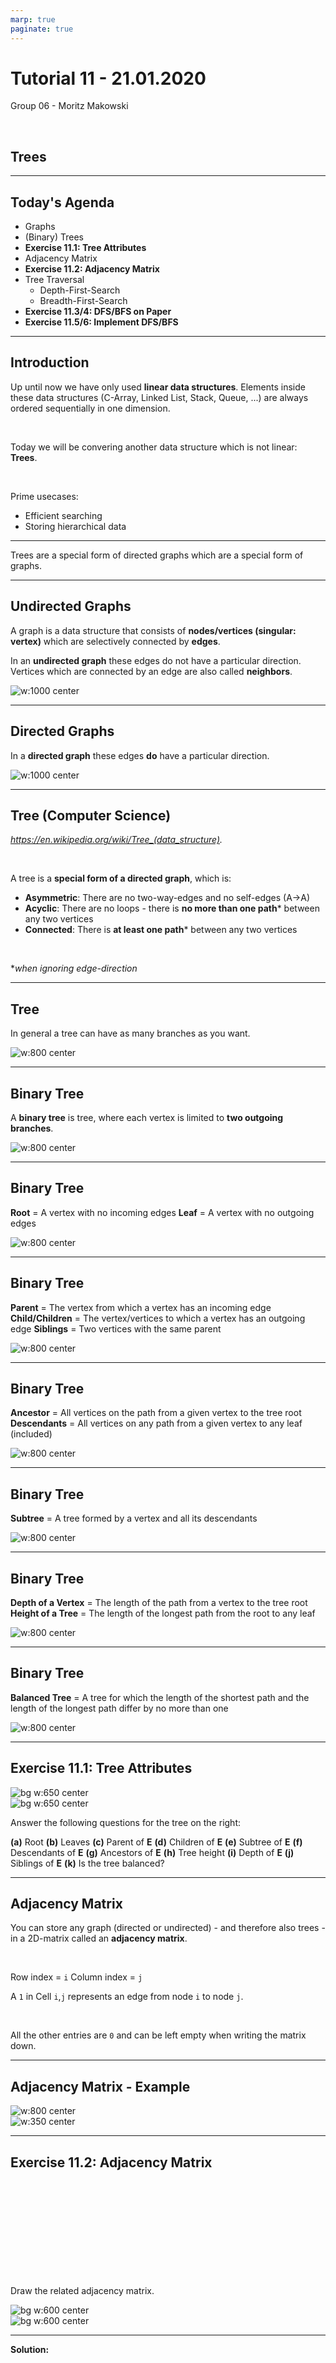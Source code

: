 ```yaml
---
marp: true
paginate: true
---
```


<style>
img[alt~="center"] {
  display: block;
  margin: 0 auto;
}
</style>

# Tutorial 11 - 21.01.2020

Group 06 - Moritz Makowski

<br/>

## Trees

---

## Today's Agenda

* Graphs
* (Binary) Trees
* **Exercise 11.1: Tree Attributes**
* Adjacency Matrix
* **Exercise 11.2: Adjacency Matrix**
* Tree Traversal
  * Depth-First-Search
  * Breadth-First-Search
* **Exercise 11.3/4: DFS/BFS on Paper**
* **Exercise 11.5/6: Implement DFS/BFS**

---

## Introduction

Up until now we have only used **linear data structures**. Elements inside these data structures (C-Array, Linked List, Stack, Queue, ...) are always ordered sequentially in one dimension.

<br/>

Today we will be convering another data structure which is not linear: **Trees**.

<br/>

Prime usecases:
* Efficient searching
* Storing hierarchical data

---

Trees are a special form of directed graphs which are a special form of graphs.

---

## Undirected Graphs

A graph is a data structure that consists of **nodes/vertices (singular: vertex)** which are selectively connected by **edges**.

In an **undirected graph** these edges do not have a particular direction. Vertices which are connected by an edge are also called **neighbors**.

![w:1000 center](images/graph_01.svg)

---

## Directed Graphs

In a **directed graph** these edges **do** have a particular direction.

![w:1000 center](images/graph_02.svg)

---

## Tree (Computer Science)

*https://en.wikipedia.org/wiki/Tree_(data_structure).*

<br/>

A tree is a **special form of a directed graph**, which is:
* **Asymmetric**: There are no two-way-edges and no self-edges (A->A)
* **Acyclic**: There are no loops - there is **no more than one path*** between any two vertices
* **Connected**: There is **at least one path*** between any two vertices

<br/>

**when ignoring edge-direction*

---

## Tree

In general a tree can have as many branches as you want.
&nbsp;
&nbsp;

![w:800 center](images/tree_01.svg)

---

## Binary Tree

A **binary tree** is tree, where each vertex is limited to **two outgoing branches**.
&nbsp;
&nbsp;

![w:800 center](images/tree_02.svg)

---

## Binary Tree

**Root** = A vertex with no incoming edges
**Leaf** = A vertex with no outgoing edges
&nbsp;

![w:800 center](images/tree_03.svg)

---

## Binary Tree

**Parent** = The vertex from which a vertex has an incoming edge
**Child/Children** = The vertex/vertices to which a vertex has an outgoing edge
**Siblings** = Two vertices with the same parent

![w:800 center](images/tree_04.svg)

---

## Binary Tree

**Ancestor** = All vertices on the path from a given vertex to the tree root
**Descendants** = All vertices on any path from a given vertex to any leaf (included)
&nbsp;

![w:800 center](images/tree_05.svg)

---

## Binary Tree

**Subtree** = A tree formed by a vertex and all its descendants
&nbsp;
&nbsp;

![w:800 center](images/tree_06.svg)

---

## Binary Tree

**Depth of a Vertex** = The length of the path from a vertex to the tree root
**Height of a Tree** = The length of the longest path from the root to any leaf
&nbsp;

![w:800 center](images/tree_08.svg)

---

## Binary Tree

**Balanced Tree** = A tree for which the length of the shortest path and the length of the longest path differ by no more than one
&nbsp;

![w:800 center](images/tree_07.svg)

---

## **Exercise 11.1: Tree Attributes**

![bg w:650 center](images)
![bg w:650 center](images/tree_10.svg)

Answer the following questions for the tree on the right:

**(a)** Root
**(b)** Leaves
**(c)** Parent of **E**
**(d)** Children of **E**
**(e)** Subtree of **E**
**(f)** Descendants of **E**
**(g)** Ancestors of **E**
**(h)** Tree height
**(i)** Depth of **E**
**(j)** Siblings of **E**
**(k)** Is the tree balanced?

---

## Adjacency Matrix

You can store any graph (directed or undirected) - and therefore also trees - in a 2D-matrix called an **adjacency matrix**.

<br/>

Row index = `i`
Column index = `j`

A `1` in Cell `i`,`j` represents an edge from node `i` to node `j`.

<br/>

All the other entries are `0` and can be left empty when writing the matrix down.

---

## Adjacency Matrix - Example

![w:800 center](images/tree_09.svg)
![w:350 center](images/matrix_01.svg)

---

## **Exercise 11.2: Adjacency Matrix**

<br/>
<br/>
<br/>
<br/>
<br/>
<br/>
<br/>
<br/>
<br/>

Draw the related adjacency matrix.

![bg w:600 center](images/tree_10.svg)
![bg w:600 center](images/matrix_02.svg)

---

**Solution:**

<br/>
<br/>
<br/>
<br/>
<br/>
<br/>
<br/>
<br/>
<br/>
<br/>

![bg w:600 center](images/tree_10.svg)
![bg w:600 center](images/matrix_03.svg)

---

All rows belonging to **leaves** are empty.

![w:600 center](images/matrix_04.svg)

---

All columns belonging to **roots** are empty.

![w:600 center](images/matrix_05.svg)

---

The diagonal is also empty because a tree (in CS) does not have **self-edges**.

![w:600 center](images/matrix_06.svg)

---

## Tree Traversal

**Traversing a Tree** = Going through a tree by visiting every vertex and possibly executing some function on this vertex

Example: Printing out the value of each vertex.

<br/>

Two approaches:
* **Depth-first** search/traversal (DFS)
* **Breadth-first** search/traversal (BFS)

---

## Depth-First Search/Traversal (DFS)

With DFS you explore downwards of a child first before exploring its siblings.

<br/>

This definition is recursive: In order to traverse a tree, you have to traverse both of its childrens subtrees independently. If again these children have subtrees as well you "go deeper" and explore these deeper subtrees first before visiting the other siblings.

---

## DFS - "Going Deep"

Let's say you want to traverse a full tree with the root **A**.
&nbsp;

![w:800 center](images/traversal_01.svg)

---

## DFS - "Going Deep"

Therefore you have to traverse the subtree's of **A**: Starting with **B**'s subtree.
&nbsp;

![w:800 center](images/traversal_02.svg)

---

## DFS - "Going Deep"

Therefore you have to traverse the subtree's of **B**: Starting with **D**'s subtree.
&nbsp;

![w:800 center](images/traversal_03.svg)

---

## DFS - "Going Deep"

Therefore you have to traverse the subtree's of **D**: Starting with **F**'s subtree.
&nbsp;

![w:800 center](images/traversal_04.svg)

---

## DFS - "Going Deep"

Once you have fully traversed a subtree you go back to the previous node with a not-fully-traversed subtree. Next subtree: **G**.

![w:800 center](images/traversal_05.svg)

---

## DFS - "Going Deep"

Once you have fully traversed a subtree you go back to the previous node with a not-fully-traversed subtree. Next subtree: **E**.

![w:800 center](images/traversal_06.svg)

---

## DFS - "Going Deep"

Now you have to go deep again and traverse the subtree's of **E**: Starting with **H**'s subtree.

![w:800 center](images/traversal_07.svg)

---

... and so on ...

---

## Traversal Orders

To traverse a tree we perform the following actions:
* Visiting the current node
* Traversing the left subtree
* Traversing the right subtree

<br/>

The order in which we perform these action is called the **traversal order**. There are three possible traversal orders:
* **Preorder** traversal
* **In-order** traversal
* **Postorder** traversal

---

## Preorder Traversal

1. Current Vertex
2. Left Subtree
3. Right Subtree

![w:800 center](images/tree_09.svg)

<br/>

```c
Print Result: _ _ _ _ _
```

---

## Preorder Traversal

1. Current Vertex
2. Left Subtree
3. Right Subtree

![w:800 center](images/tree_09.svg)

<br/>

```c
Print Result: A B C D E
```

---

## In-Order Traversal

1. Left Subtree
2. Current Vertex
3. Right Subtree

![w:800 center](images/tree_09.svg)
```c
Print Result: _ _ _ _ _
```

---

## In-Order Traversal

1. Left Subtree
2. Current Vertex
3. Right Subtree

![w:800 center](images/tree_09.svg)

<br/>

```c
Print Result: C B D A E
```

---

## Postorder Traversal

1. Left Subtree
2. Right Subtree
3. Current Vertex

![w:800 center](images/tree_09.svg)

<br/>

```c
Print Result: _ _ _ _ _
```

---

## Postorder Traversal

1. Left Subtree
2. Right Subtree
3. Current Vertex

![w:800 center](images/tree_09.svg)

<br/>

```c
Print Result: C D B E A
```

---

## **Exercise 11.3: Depth-First-Search on Paper**

Given the following tree:

![bg w:350 center](images)
![bg w:350 center](images/tree_11.svg)

**(a)** Do a preorder depth-first traversal on paper

**(b)** Do a in-order depth-first traversal on paper

**(c)** Do a postorder depth-first traversal on paper

<br/>

*For every node with only one child, this child is the left child.*

<br/>
<br/>
<br/>

---

**Solution:**

```c
Preorder: A   B D E   C F H I K L J G

In-Order: D B E   A   K I L H J F C G

Postoder: D E B   K L I J H F G C   A
```

---

## Breadth-First Search/Traversal (BFS)

BFS is the opposite of DFS - obviously.

We first explore all child vertices of a given vertex and then go "to the next level" and explore vertices on this level.

<br/>

Example:
1. Printing out the names of your mothers parents
2. Printing out the names of your mother and her brothers/sisters
3. Printing out your name and the names of all of your cousins (only from your mothers family)

---

## BFS - "Level by Level"

Start at the root **A**.

![w:800 center](images/traversal_08.svg)

---

## BFS - "Level by Level"

Then visit all vertices with depth 1.

![w:800 center](images/traversal_09.svg)

---

## BFS - "Level by Level"

Then visit all vertices with depth 2.

![w:800 center](images/traversal_10.svg)

---

## BFS - "Level by Level"

Then visit all vertices with depth 3.

![w:800 center](images/traversal_11.svg)

---

## BFS - "Level by Level"

Then visit all vertices with depth 4.

![w:800 center](images/traversal_12.svg)

---

## BFS - "Level by Level"

Then visit all vertices with depth 5.

![w:800 center](images/traversal_13.svg)

---

## BFS - Example

![w:800 center](images/tree_09.svg)

<br/>

```c
Print Result: _ _ _ _ _
```

---

## BFS - Example

![w:800 center](images/tree_09.svg)

<br/>

```c
Print Result: A B E C D
```

---

## **Exercise 11.4: Breadth-First-Search on Paper**

Given the following tree:

![bg w:350 center](images)
![bg w:350 center](images/tree_11.svg)

Do a breadth-first traversal on paper

<br/>
<br/>
<br/>
<br/>
<br/>
<br/>
<br/>

---

**Solution:**

```c
BFS: A   B C   D E F G   H   I J   K L
```

---

## **Exercise 11.5/11.6: Implement DFS/BFS**

The given **char-tree** is realized with a struct for each node:

```c
struct TreeNode {
  char value;
  struct TreeNode *left;
  struct TreeNode *right;
}
```


You are given a `struct TreeNode *root`, which is a pointer to the root node.

Each node contains its `value` (a single character) as well as two pointers to its left and right child node. If one of these pointers is a NULL-pointer (pointer value is `0`), it means that the respective subtree does not exist.

---

![w:350 center](images/tree_11.svg)

<br/>

All the logic to initialize and construct a **tree is already implemented**. If you are curious you can have a look at `tree.c`.

Inside the file `main.c` you can ignore this tree-initialization.

---

## **Exercise 11.5: Implement Depth-First-Traversal**

**Task:** Implement DFS inside `boilerplate/dfs.c`, where each nodes value is printed out followed by a whitespace. 

<br/>

*I strongly encourage you to use recursion!*

---

## **Exercise 11.6: Implement Breadth-First-Traversal**

**Task:** Implement BFS inside `boilerplate/bfs.c`, where each nodes value is printed out followed by a whitespace. 

<br/>

*Disclaimer: Implementing BFS is not as easy as DFS!*

*With recursion you can think about passing the both the node and a "depth left to go" to a function.*

---

Compile your code with:
```bash
gcc -Wall -Werror -std=c99 boilerplate/main.c tree/tree.c
```

<br/>

Compile the solution with:
```bash
gcc -Wall -Werror -std=c99 solution/main.c tree/tree.c
```

---

## **Additional Practice (optional)**

You can think about functions for our tree that might be useful. Examples are: A function that returns the ...

* ... height of a given (sub-)tree
* ... depth of a given vertex with a given root
* ... total number of nodes in a given subtree
* ... average value of all nodes in a given subtree
* ... number of times a given value occurs in a given subtree

<br/>

*I have not implemented any solutions for these examples, but you can send me some if you're proud with yours ;)*

*This following is just a proposal if you want to have a little bit more coding practice!*

---

## See You Next Week!

All **code examples** and **exercise solutions** on **GitLab** (solutions right after my tutorial):
https://gitlab.lrz.de/dostuffthatmatters/IN8011-WS20

<!-- Generated with https://www.qrcode-monkey.com/de -->

![w:300 center](../gitlab-qr-code.png)

---

![w:700 center](../memes/tutorial-10.png)

